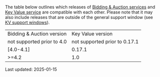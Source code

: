 The table below outlines which releases of [Bidding & Auction services](https://github.com/privacysandbox/protected-auction-services-docs/blob/main/bidding_auction_services_api.md) and  [Key Value service](https://github.com/privacysandbox/protected-auction-key-value-service/tree/main) are compatible with each other. Please note that it may also include releases that are outside of the general support window (see [KV support windows](https://github.com/WICG/protected-auction-services-discussion/issues/66)). 

<table>
  <tr>
   <td>Bidding & Auction version
   </td>
   <td>Key Value version
   </td>
  </tr>
  <tr>
   <td> not supported prior to 4.0
   </td>
   <td> not supported prior to 0.17.1
   </td>
  </tr>
  <tr>
   <td>[4.0-4.1]
   </td>
   <td>0.17.1
   </td>
  </tr>
  <tr>
   <td>>=4.2
   </td>
   <td>1.0
   </td>
  </tr>
</table>

Last updated: 2025-01-15
